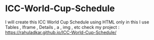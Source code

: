 # ICC-World-Cup-Schedule
I will create this ICC World Cup Schedule using HTML only in this I use Tables , Iframe , Details , a , img , etc 
check my project : https://rahuladkar.github.io/ICC-World-Cup-Schedule/
